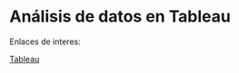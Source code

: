 # Análisis de datos en Tableau



Enlaces de interes:

[Tableau](https://public.tableau.com/views/Libro1-labp1/Dashboard1?:language=es-ES&publish=yes&:sid=&:redirect=auth&:display_count=n&:origin=viz_share_link)
